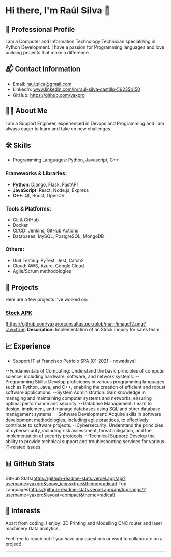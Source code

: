 # Hi there, I'm Raúl Silva 👋

## 💼 Professional Profile
I am a Computer and Information Technology Technician specializing in Python Development. I have a passion for Programming languages and love building projects that make a difference.

## 📬 Contact Information
- Email: raul.silca@gmail.com
- LinkedIn: www.linkedin.com/in/raúl-silva-castillo-56235b150
- GitHub: https://github.com/yaxpro

## 👨‍💻 About Me
I am a Support Engineer, experienced in Devops and Programming and I am always eager to learn and take on new challenges.

## 🛠️ Skills
- Programming Languages: Python, Javascript, C++

### Frameworks & Libraries:
- **Python**: Django, Flask, FastAPI
- **JavaScript**: React, Node.js, Express
- **C++**: Qt, Boost, OpenCV

### Tools & Platforms:
- Git & GitHub
- Docker
- CI/CD: Jenkins, GitHub Actions
- Databases: MySQL, PostgreSQL, MongoDB

### Others:
- Unit Testing: PyTest, Jest, Catch2
- Cloud: AWS, Azure, Google Cloud
- Agile/Scrum methodologies

## 🚀 Projects
Here are a few projects I've worked on:

### [Stock APK](https://github.com/yaxpro/consultastock)
(https://github.com/yaxpro/consultastock/blob/main/image12.png?raw=true)
**Description:** Implementation of an Stock inquiry for sales team.

## 📈 Experience
- Support IT at Francisco Petricio SPA (01-2021 - nowadays)

--Fundamentals of Computing: Understand the basic principles of computer science, including hardware, software, and network systems.
--Programming Skills: Develop proficiency in various programming languages such as Python, Java, and C++, enabling the creation of efficient and robust software applications.
--System Administration: Gain knowledge in managing and maintaining computer systems and networks, ensuring optimal performance and security.
--Database Management: Learn to design, implement, and manage databases using SQL and other database management systems.
--Software Development: Acquire skills in software development methodologies, including agile practices, to effectively contribute to software projects.
--Cybersecurity: Understand the principles of cybersecurity, including risk assessment, threat mitigation, and the implementation of security protocols.
--Technical Support: Develop the ability to provide technical support and troubleshooting services for various IT-related issues.

## 📊 GitHub Stats
GitHub Stats(https://github-readme-stats.vercel.app/api?username=yaxpro&show_icons=true&theme=radical)
Top Languages(https://github-readme-stats.vercel.app/api/top-langs/?username=yaxpro&layout=compact&theme=radical)



## 🎨 Interests
Apart from coding, I enjoy:
3D Printing and Modelling
CNC router and laser machinery
Data analytics

Feel free to reach out if you have any questions or want to collaborate on a project!

---


